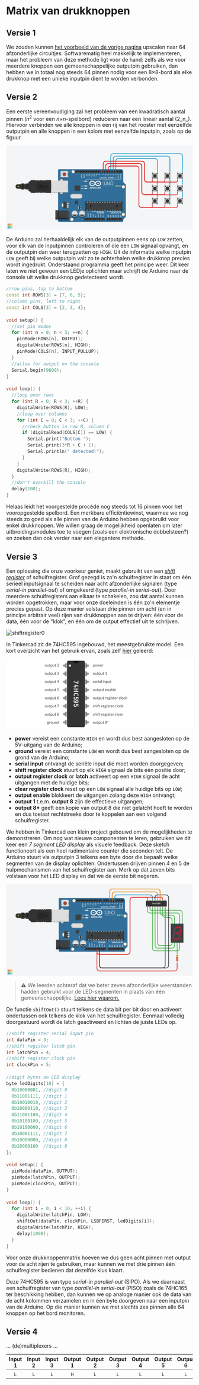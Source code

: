 # Matrix van drukknoppen

## Versie 1

We zouden kunnen [het voorbeeld van de vorige pagina](../Project/02.html#eerste-eenvoudige-circuit "negen knoppen") upscalen naar 64 afzonderlijke circuitjes. Softwarematig heel makkelijk te implementeren, maar het probleem van deze methode ligt voor de hand: zelfs als we voor meerdere knoppen een gemeenschappelijke outputpin gebruiken, dan hebben we in totaal nog steeds 64 pinnen nodig voor een 8×8-bord als elke drukknop met een unieke inputpin dient te worden verbonden.

## Versie 2

Een eerste vereenvoudiging zal het probleem van een kwadratisch aantal pinnen (_n_<sup>2</sup> voor een _n_×_n_-spelbord) reduceren naar een lineair aantal (2_n_). Hiervoor verbinden we alle knoppen in een rij van het rooster met eenzelfde outputpin en alle knoppen in een kolom met eenzelfde inputpin, zoals op de figuur.

![9buttons](../assets/images/project/9buttons.png "negen knoppen")

De Arduino zal herhaaldelijk elk van de outputpinnen eens op `LOW` zetten, voor elk van de inputpinnen controleren of die een `LOW` signaal opvangt, en de outputpin dan weer terugzetten op `HIGH`. Uit de informatie welke inputpin `LOW` geeft bij welke outputpin valt zo te achterhalen welke drukknop precies wordt ingedrukt. Onderstaand programma geeft het principe weer. Dit keer laten we niet gewoon een LEDje oplichten maar schrijft de Arduino naar de console uit welke drukknop gedetecteerd wordt.

```c++
//row pins, top to bottom
const int ROWS[3] = {7, 6, 5};
//column pins, left to right
const int COLS[3] = {2, 3, 4};

void setup() {
  //set pin modes
  for (int n = 0; n < 3; ++n) {
    pinMode(ROWS[n], OUTPUT);
    digitalWrite(ROWS[n], HIGH);
    pinMode(COLS[n], INPUT_PULLUP);
  }
  //allow for output on the console
  Serial.begin(9600);
}

void loop() {
  //loop over rows
  for (int R = 0; R < 3; ++R) {
    digitalWrite(ROWS[R], LOW);
    //loop over columns
    for (int C = 0; C < 3; ++C) {
      //check button in row R, column C
      if (digitalRead(COLS[C]) == LOW) {
        Serial.print("Button ");
        Serial.print(3*R + C + 1);
        Serial.println(" detected!");
      }
    }
    digitalWrite(ROWS[R], HIGH);
  }
  //don't overkill the console
  delay(100);
}
```

Helaas leidt het voorgestelde procédé nog steeds tot 16 pinnen voor het vooropgestelde spelbord. Een merkbare efficiëntiewinst, waarmee we nog steeds zo goed als alle pinnen van de Arduino hebben opgebruikt voor enkel drukknoppen. We willen graag de mogelijkheid openlaten om later uitbreidingsmodules toe te voegen (zoals een elektronische dobbelsteen?) en zoeken dan ook verder naar een elegantere methode.

## Versie 3

Een oplossing die onze voorkeur geniet, maakt gebruikt van een [_shift register_](https://en.wikipedia.org/wiki/Shift_register) of schuifregister. Grof gezegd is zo'n schuifregister in staat om één serieel inputsignaal te scheiden naar acht afzonderlijke signalen (type _serial-in parallel-out_) of omgekeerd (type _parallel-in serial-out_). Door meerdere schuifregisters aan elkaar te schakelen, zou dat aantal kunnen worden opgetrokken, maar voor onze doeleinden is één zo'n elementje precies gepast. Op deze manier volstaan drie pinnen om acht (en in principe arbitrair veel) rijen van drukknoppen aan te drijven: één voor de data, één voor de "klok", en één om de output effectief uit te schrijven.

![shiftregister0](https://lastminuteengineers.com/wp-content/uploads/arduino/74HC595-Shift-Register-Working.gif)

In Tinkercad zit de 74HC595 ingebouwd, het meestgebruikte model. Een kort overzicht van het gebruik ervan, zoals zelf [hier](https://lastminuteengineers.com/74hc595-shift-register-arduino-tutorial/) geleerd:

![shiftregister1](../assets/images/project/shiftregister.png "schuifregister")

 - **power** vereist een constante `HIGH` en wordt dus best aangesloten op de 5V-uitgang van de Arduino;
 - **ground** vereist een constante `LOW` en wordt dus best aangesloten op de grond van de Arduino;
 - **serial input** ontvangt de seriële input die moet worden doorgegeven;
 - **shift register clock** stuurt op elk `HIGH` signaal de bits één positie door;
 - **output register clock** or **latch** activeert op een `HIGH` signaal de acht uitgangen met de huidige bits;
 - **clear register clock** reset op een `LOW` signaal alle huidige bits op `LOW`;
 - **output enable** blokkeert de uitgangen zolang deze `HIGH` ontvangt;
 - **output 1** t.e.m. **output 8** zijn de effectieve uitgangen;
 - **output 8\*** geeft een kopie van output 8 die niet gelatcht hoeft te worden en dus toelaat rechtstreeks door te koppelen aan een volgend schuifregister.

We hebben in Tinkercad een klein project gebouwd om de mogelijkheden te demonstreren. Om nog wat nieuwe componenten te leren, gebruiken we dit keer een _7 segment LED display_ als visuele feedback. Deze sketch functioneert als een heel rudimentaire counter die seconden telt. De Arduino stuurt via outputpin 3 telkens een byte door die bepaalt welke segmenten van de display oplichten. Ondertussen drijven pinnen 4 en 5 de hulpmechanismen van het schuifregister aan. Merk op dat zeven bits volstaan voor het LED display en dat we de eerste bit negeren.

![shiftregister2](../assets/images/project/shiftregister2.png "schuifregister")

> ⚠️ We leerden achteraf dat we beter zeven afzonderlijke weerstanden hadden gebruikt voor de LED-segmenten in plaats van één gemeenschappelijke. [Lees hier waarom.](https://electronics.stackexchange.com/questions/22291/why-exactly-cant-a-single-resistor-be-used-for-many-parallel-leds)

De functie `shiftOut()` stuurt telkens de data bit per bit door en activeert ondertussen ook telkens de klok van het schuifregister. Eenmaal volledig doorgestuurd wordt de latch geactiveerd en lichten de juiste LEDs op.

```c++
//shift register serial input pin
int dataPin = 3;
//shift register latch pin
int latchPin = 4;
//shift register clock pin
int clockPin = 5;

//digit bytes on LED display
byte ledDigits[10] = {
  0b10000001, //digit 0
  0b11001111, //digit 1
  0b10010010, //digit 2
  0b10000110, //digit 3
  0b11001100, //digit 4
  0b10100100, //digit 5
  0b10100000, //digit 6
  0b10001111, //digit 7
  0b10000000, //digit 8
  0b10000100  //digit 9
};

void setup() {
  pinMode(dataPin, OUTPUT);
  pinMode(latchPin, OUTPUT);
  pinMode(clockPin, OUTPUT);
}

void loop() {
  for (int i = 0; i < 10; ++i) {
    digitalWrite(latchPin, LOW);
    shiftOut(dataPin, clockPin, LSBFIRST, ledDigits[i]);
    digitalWrite(latchPin, HIGH);
    delay(1000);
  }
}
```

Voor onze drukknoppenmatrix hoeven we dus geen acht pinnen met output voor de acht rijen te gebruiken, maar kunnen we met drie pinnen één schuifregister bedienen dat dezelfde klus klaart.

Deze 74HC595 is van type _serial-in parallel-out_ (SIPO). Als we daarnaast een schuifregister van type _parallel-in serial-out_ (PISO) zoals de 74HC165 ter beschikking hebben, dan kunnen we op analoge manier ook de data van de acht kolommen verzamelen en in één byte doorgeven naar een inputpin van de Arduino. Op die manier kunnen we met slechts zes pinnen alle 64 knoppen op het bord monitoren. <!-- TODO: kunnen we deze met dezelfde klokpin verbinden?-->

## Versie 4

… (de)multiplexers …

| Input 1 | Input 2 | Input 3 | Output 1 | Output 2 | Output 3 | Output 4 | Output 5 | Output 6 | Output 7 | Output 8 |
| :----: | :----: | :----: | :----: | :----: | :----: | :----: | :----: | :----: | :----: | :----: |
| `L` | `L` | `L` | `H` | `L` | `L` | `L` | `L` | `L` | `L` | `L` |

